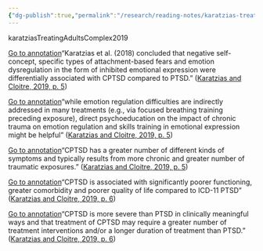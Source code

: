 ```yaml
---
{"dg-publish":true,"permalink":"/research/reading-notes/karatzias-treating-adults-complex2019/","tags":"gardenEntry"}
---
```


karatziasTreatingAdultsComplex2019

[Go to annotation](zotero://open-pdf/library/items/LXLFESAP?page=5&annotation=6ZQF5JQA)“Karatzias et al. (2018) concluded that negative self-concept, specific types of attachment-based fears and emotion dysregulation in the form of inhibited emotional expression were differentially associated with CPTSD compared to PTSD.” ([Karatzias and Cloitre, 2019, p. 5](zotero://select/library/items/NKLPPIA7))

[Go to annotation](zotero://open-pdf/library/items/LXLFESAP?page=5&annotation=WSIUPI6U)“while emotion regulation difficulties are indirectly addressed in many treatments (e.g., via focused breathing training preceding exposure), direct psychoeducation on the impact of chronic trauma on emotion regulation and skills training in emotional expression might be helpful” ([Karatzias and Cloitre, 2019, p. 5](zotero://select/library/items/NKLPPIA7))

[Go to annotation](zotero://open-pdf/library/items/LXLFESAP?page=5&annotation=HH8DS2HL)“CPTSD has a greater number of different kinds of symptoms and typically results from more chronic and greater number of traumatic exposures.” ([Karatzias and Cloitre, 2019, p. 5](zotero://select/library/items/NKLPPIA7))

[Go to annotation](zotero://open-pdf/library/items/LXLFESAP?page=6&annotation=8J33ZIZ7)“CPTSD is associated with significantly poorer functioning, greater comorbidity and poorer quality of life compared to ICD-11 PTSD” ([Karatzias and Cloitre, 2019, p. 6](zotero://select/library/items/NKLPPIA7))

[Go to annotation](zotero://open-pdf/library/items/LXLFESAP?page=6&annotation=P5PD3YPE)“CPTSD is more severe than PTSD in clinically meaningful ways and that treatment of CPTSD may require a greater number of treatment interventions and/or a longer duration of treatment than PTSD.” ([Karatzias and Cloitre, 2019, p. 6](zotero://select/library/items/NKLPPIA7))